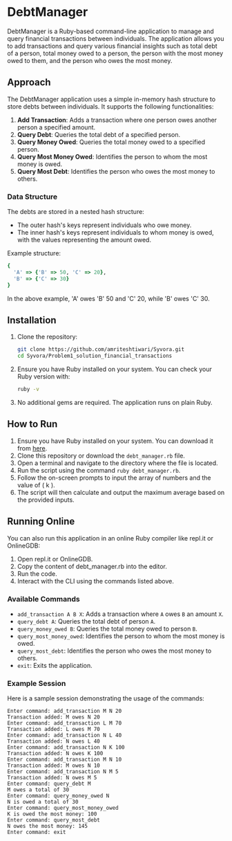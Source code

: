 # DebtManager

DebtManager is a Ruby-based command-line application to manage and query financial transactions between individuals. The application allows you to add transactions and query various financial insights such as total debt of a person, total money owed to a person, the person with the most money owed to them, and the person who owes the most money.

## Approach

The DebtManager application uses a simple in-memory hash structure to store debts between individuals. It supports the following functionalities:

1. **Add Transaction**: Adds a transaction where one person owes another person a specified amount.
2. **Query Debt**: Queries the total debt of a specified person.
3. **Query Money Owed**: Queries the total money owed to a specified person.
4. **Query Most Money Owed**: Identifies the person to whom the most money is owed.
5. **Query Most Debt**: Identifies the person who owes the most money to others.

### Data Structure

The debts are stored in a nested hash structure:
- The outer hash's keys represent individuals who owe money.
- The inner hash's keys represent individuals to whom money is owed, with the values representing the amount owed.

Example structure:
```ruby
{
  'A' => {'B' => 50, 'C' => 20},
  'B' => {'C' => 30}
}
```
In the above example, 'A' owes 'B' 50 and 'C' 20, while 'B' owes 'C' 30.

## Installation

1. Clone the repository:
   ```bash
   git clone https://github.com/amriteshtiwari/Syvora.git
   cd Syvora/Problem1_solution_financial_transactions
   ```

2. Ensure you have Ruby installed on your system. You can check your Ruby version with:
   ```bash
   ruby -v
   ```

3. No additional gems are required. The application runs on plain Ruby.

## How to Run

1. Ensure you have Ruby installed on your system. You can download it from [here](https://www.ruby-lang.org/en/downloads/).
2. Clone this repository or download the `debt_manager.rb` file.
3. Open a terminal and navigate to the directory where the file is located.
4. Run the script using the command `ruby debt_manager.rb`.
5. Follow the on-screen prompts to input the array of numbers and the value of \( k \).
6. The script will then calculate and output the maximum average based on the provided inputs.

## Running Online

You can also run this application in an online Ruby compiler like repl.it or OnlineGDB:

1. Open repl.it or OnlineGDB.
2. Copy the content of debt_manager.rb into the editor.
3. Run the code.
4. Interact with the CLI using the commands listed above.

### Available Commands

- `add_transaction A B X`: Adds a transaction where `A` owes `B` an amount `X`.
- `query_debt A`: Queries the total debt of person `A`.
- `query_money_owed B`: Queries the total money owed to person `B`.
- `query_most_money_owed`: Identifies the person to whom the most money is owed.
- `query_most_debt`: Identifies the person who owes the most money to others.
- `exit`: Exits the application.

### Example Session

Here is a sample session demonstrating the usage of the commands:

```plaintext
Enter command: add_transaction M N 20
Transaction added: M owes N 20
Enter command: add_transaction L M 70
Transaction added: L owes M 70
Enter command: add_transaction N L 40
Transaction added: N owes L 40
Enter command: add_transaction N K 100
Transaction added: N owes K 100
Enter command: add_transaction M N 10
Transaction added: M owes N 10
Enter command: add_transaction N M 5
Transaction added: N owes M 5
Enter command: query_debt M
M owes a total of 30
Enter command: query_money_owed N
N is owed a total of 30
Enter command: query_most_money_owed
K is owed the most money: 100
Enter command: query_most_debt
N owes the most money: 145
Enter command: exit
```